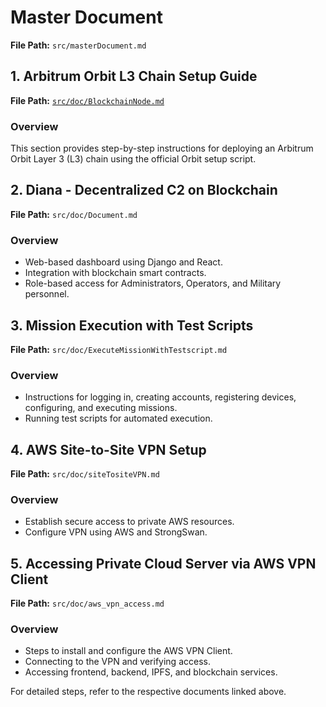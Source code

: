 # Master Document
**File Path:** `src/masterDocument.md`

## 1. Arbitrum Orbit L3 Chain Setup Guide
**File Path:** [`src/doc/BlockchainNode.md`](src/doc/BlockchainNode.md)

### Overview
This section provides step-by-step instructions for deploying an Arbitrum Orbit Layer 3 (L3) chain using the official Orbit setup script.

## 2. Diana - Decentralized C2 on Blockchain
**File Path:** `src/doc/Document.md`

### Overview
- Web-based dashboard using Django and React.
- Integration with blockchain smart contracts.
- Role-based access for Administrators, Operators, and Military personnel.

## 3. Mission Execution with Test Scripts
**File Path:** `src/doc/ExecuteMissionWithTestscript.md`

### Overview
- Instructions for logging in, creating accounts, registering devices, configuring, and executing missions.
- Running test scripts for automated execution.

## 4. AWS Site-to-Site VPN Setup
**File Path:** `src/doc/siteTositeVPN.md`

### Overview
- Establish secure access to private AWS resources.
- Configure VPN using AWS and StrongSwan.

## 5. Accessing Private Cloud Server via AWS VPN Client
**File Path:** `src/doc/aws_vpn_access.md`

### Overview
- Steps to install and configure the AWS VPN Client.
- Connecting to the VPN and verifying access.
- Accessing frontend, backend, IPFS, and blockchain services.

For detailed steps, refer to the respective documents linked above.

